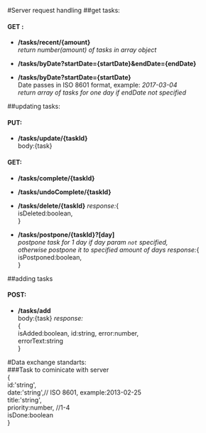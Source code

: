 #Server request handling
##get tasks:  
#### GET :   
* **/tasks/recent/{amount}**   
_return number(amount) of tasks in array object_  
* **/tasks/byDate?startDate={startDate}&endDate={endDate}**  

* **/tasks/byDate?startDate={startDate}**  
Date passes in ISO 8601 format, example:	_2017-03-04_  
_return array of tasks for one day if endDate not specified_  
 
##updating tasks:  
#### PUT:  
* **/tasks/update/{taskId}**  
  body:{task} 
   
#### GET:
* **/tasks/complete/{taskId}** 

* **/tasks/undoComplete/{taskId}** 

* **/tasks/delete/{taskId}** 
 _response:_{   
 isDeleted:boolean,     
} 
* **/tasks/postpone/{taskId}?[day]**  
_postpone task for 1 day if day param `not` specified,  
otherwise postpone it to specified amount of days_
_response:_{   
 isPostponed:boolean,     
} 

##adding tasks   
#### POST:
 * **/tasks/add**  
 body:{task}
 _response:_   
{  
 isAdded:boolean, 
 id:string, 
 error:number,    
 errorText:string    
}  
 
#Data exchange standarts:  
###Task to cominicate with server   
{  
  id:'string',  
  date:'string',// ISO 8601, example:2013-02-25   
  title:'string',  
  priority:number, //1-4  
  isDone:boolean    
}  
